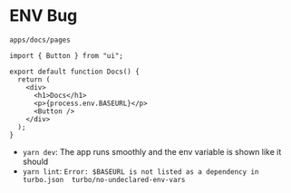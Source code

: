 # ENV Bug
`apps/docs/pages`

```
import { Button } from "ui";

export default function Docs() {
  return (
    <div>
      <h1>Docs</h1>
      <p>{process.env.BASEURL}</p>
      <Button />
    </div>
  );
}
```

- `yarn dev`: The app runs smoothly and the env variable is shown like it should
- `yarn lint`: `Error: $BASEURL is not listed as a dependency in turbo.json  turbo/no-undeclared-env-vars`
